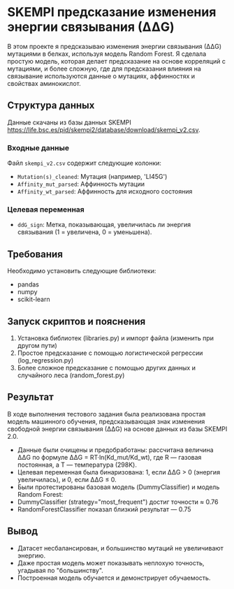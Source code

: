 # SKEMPI предсказание изменения энергии связывания (∆∆G)
В этом проекте я предсказываю изменения энергии связывания (∆∆G) мутациями в белках, используя модель Random Forest. Я сделала простую модель, которая делает предсказание на основе корреляций с мутациями, и более сложную, где для предсказания влияния на связывание используются данные о мутациях, аффинностях и свойствах аминокислот.

## Структура данных
Данные скачаны из базы данных SKEMPI https://life.bsc.es/pid/skempi2/database/download/skempi_v2.csv.

### Входные данные
Файл `skempi_v2.csv` содержит следующие колонки:
- `Mutation(s)_cleaned`: Мутация (например, 'LI45G')
- `Affinity_mut_parsed`: Аффинность мутации
- `Affinity_wt_parsed`: Аффинность для исходного состояния

### Целевая переменная
- `ddG_sign`: Метка, показывающая, увеличилась ли энергия связывания (1 = увеличена, 0 = уменьшена).

## Требования
Необходимо установить следующие библиотеки:
- pandas
- numpy
- scikit-learn

## Запуск скриптов и пояснения
  1. Установка библиотек (libraries.py) и импорт файла (изменить при другом пути)
  2. Простое предсказание с помощью логистической регрессии (log_regression.py)
  3. Более сложное предсказание с помощью других данных и случайного леса (random_forest.py)

 ## Результат
В ходе выполнения тестового задания была реализована простая модель машинного обучения, предсказывающая знак изменения свободной энергии связывания (∆∆G) на основе данных из базы SKEMPI 2.0.
- Данные были очищены и предобработаны: рассчитана величина ∆∆G по формуле ΔΔG = RT·ln(Kd_mut/Kd_wt), где R — газовая постоянная, а T — температура (298K).
- Целевая переменная была бинаризована: 1, если ∆∆G > 0 (энергия увеличилась), и 0, если ∆∆G ≤ 0.
- Были протестированы базовая модель (DummyClassifier) и модель Random Forest:
- DummyClassifier (strategy="most_frequent") достиг точности ≈ 0.76
- RandomForestClassifier показал близкий результат — 0.75

## Вывод
- Датасет несбалансирован, и большинство мутаций не увеличивают энергию.
- Даже простая модель может показывать неплохую точность, угадывая по "большинству".
- Построенная модель обучается и демонстрирует обучаемость.
